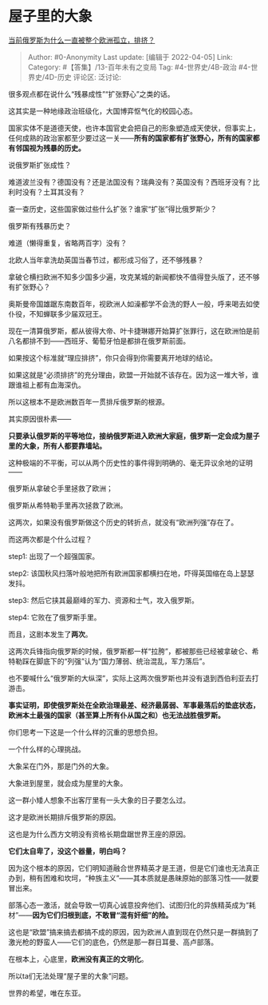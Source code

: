 # 屋子里的大象
[当前俄罗斯为什么一直被整个欧洲孤立，排挤？](https://www.zhihu.com/question/516145830/answer/2423594621)

> Author: #0-Anonymity
> Last update: [编辑于 2022-04-05]
> Link:
> Category: #【答集】/13-百年未有之变局
> Tag: #4-世界史/4B-政治 #4-世界史/4D-历史
> 评论区:
> 泛讨论:

很多观点都在说什么“残暴成性”“扩张野心”之类的话。

这其实是一种地缘政治班级化，大国博弈怄气化的校园心态。

国家实体不是道德天使，也许本国官史会把自己的形象塑造成天使状，但事实上，任何成熟的政治家都至少要过这一关——**所有的国家都有扩张野心，所有的国家都有邻国视为残暴的历史。**

说俄罗斯扩张成性？

难道波兰没有？德国没有？还是法国没有？瑞典没有？英国没有？西班牙没有？比利时没有？土耳其没有？

查一查历史，这些国家做过些什么扩张？谁家“扩张”得比俄罗斯少？

俄罗斯有残暴历史？

难道（懒得重复，省略两百字）没有？

北欧人当年拿洗劫英国当春节过，都形成习俗了，还不够残暴？

拿破仑横扫欧洲不知多少国多少遍，攻克某城的新闻都快不值得登头版了，还不够有扩张野心？

奥斯曼帝国雄踞东南数百年，视欧洲人如澡都学不会洗的野人一般，呼来喝去如使仆役，不知蝉联多少届双冠王。

现在一清算俄罗斯，都从彼得大帝、叶卡捷琳娜开始算扩张罪行，这在欧洲怕是前八名都排不到——西班牙、葡萄牙怕是都排在俄罗斯前面。

如果按这个标准就“理应排挤”，你只会得到你需要离开地球的结论。

如果这就是“必须排挤”的充分理由，欧盟一开始就不该存在。因为这一堆大爷，谁跟谁祖上都有血海深仇。

所以这根本不是欧洲数百年一贯排斥俄罗斯的根源。

其实原因很朴素——

**只要承认俄罗斯的平等地位，接纳俄罗斯进入欧洲大家庭，俄罗斯一定会成为屋子里的大象，所有人都要靠墙站。**

这种极端的不平衡，可以从两个历史性的事件得到明确的、毫无异议余地的证明——

俄罗斯从拿破仑手里拯救了欧洲；

俄罗斯从希特勒手里再次拯救了欧洲。

这两次，如果没有俄罗斯做这个历史的转折点，就没有“欧洲列强”存在了。

而这两次都是个什么过程？

step1: 出现了一个超强国家。

step2: 该国秋风扫落叶般地把所有欧洲国家都横扫在地，吓得英国缩在岛上瑟瑟发抖。

step3: 然后它挟其最巅峰的军力、资源和士气，攻入俄罗斯。

step4: 它败在了俄罗斯手里。

而且，这剧本发生了**两次**。

这两次兵锋指向俄罗斯的时候，俄罗斯都一样“拉胯”，都被那些已经被拿破仑、希特勒踩在脚底下的“列强”认为“国力薄弱、统治混乱，军力落后”。

也不要喊什么“俄罗斯的大纵深”，实际上这两次俄罗斯也并没有退到西伯利亚去打游击。

**事实证明，即使俄罗斯处在全欧治理最差、经济最孱弱、军事最落后的垫底状态，欧洲本土最强的国家（甚至算上所有仆从国之和）也无法战胜俄罗斯。**

你们思考一下这是一个什么样的沉重的思想负担。

一个什么样的心理挑战。

大象呆在门外，那是门外的大象。

大象进到屋里，就会成为屋里的大象。

这一群小矮人想象不出客厅里有一头大象的日子要怎么过。

这才是欧洲长期排斥俄罗斯的原因。

这也是为什么西方文明没有资格长期盘踞世界王座的原因。

**它们太自卑了，没这个器量，明白吗？**

因为这个根本的原因，它们明知道融合世界精英才是王道，但是它们谁也无法真正办到，稍有困难和坎坷，“种族主义”——其本质就是愚昧原始的部落习性——就要冒出来。

部落心态一激活，就会导致一切真心诚意投奔他们、试图归化的异族精英成为“耗材”——**因为它们归根到底，不敢冒“混有奸细”的险。**

这也是“欧盟”搞来搞去都搞不成的原因，因为欧洲人直到现在仍然只是一群搞到了激光枪的野蛮人——它们的底色，仍然是那一群日耳曼、高卢部落。

在根本上，心底里，**欧洲没有真正的文明化**。

所以ta们无法处理“屋子里的大象”问题。

世界的希望，唯在东亚。
